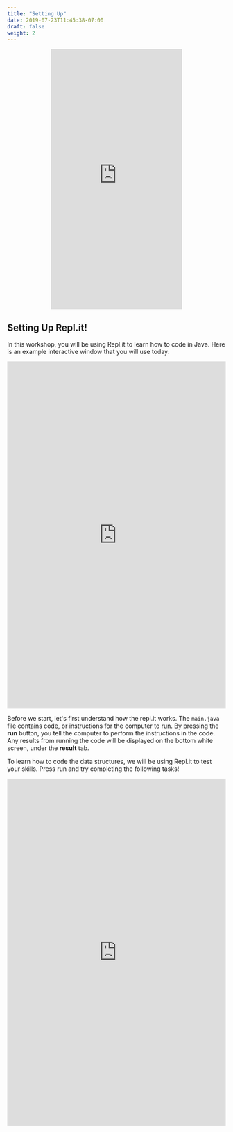 ```yaml
---
title: "Setting Up"
date: 2019-07-23T11:45:38-07:00
draft: false
weight: 2
---
```


<p style="text-align: center;"><iframe width="60%" height="600px" src="https://www.youtube.com/embed/hc_MI3aNF3U" frameborder="0" allow="accelerometer; autoplay; clipboard-write; encrypted-media; gyroscope; picture-in-picture" allowfullscreen></iframe></p>

<!--<link rel="stylesheet" href="../../style.css">-->

## Setting Up Repl.it!

In this workshop, you will be using Repl.it to learn how to code in Java. Here is an example interactive window that you will use today:

<iframe height="800px" width="100%" src="https://replit.com/@nuevofoundation/HelloWorld?lite=true" scrolling="no" frameborder="no" allowtransparency="true" allowfullscreen="true" sandbox="allow-forms allow-pointer-lock allow-popups allow-same-origin allow-scripts allow-modals"></iframe>

Before we start, let's first understand how the repl.it works. The `main.java` file contains code, or instructions for the computer to run. By pressing the **run** button, you tell the computer to perform the instructions in the code. Any results from running the code will be displayed on the bottom white screen, under the **result** tab.

To learn how to code the data structures, we will be using Repl.it to test your skills. Press run and try completing the following tasks!

<iframe height="800px" width="100%" src="https://replit.com/@nuevofoundation/introduction?lite=true" scrolling="no" frameborder="no" allowtransparency="true" allowfullscreen="true" sandbox="allow-forms allow-pointer-lock allow-popups allow-same-origin allow-scripts allow-modals"></iframe>
